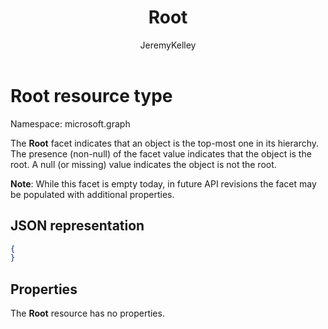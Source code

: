 ﻿---
author: JeremyKelley
ms.author: JeremyKelley
ms.date: 09/10/2017
title: Root
localization_priority: Normal
description: "The Root facet indicates that an object is the top-most one in its hierarchy."
ms.prod: ""
doc_type: resourcePageType
---

# Root resource type

Namespace: microsoft.graph

The **Root** facet indicates that an object is the top-most one in its hierarchy.
The presence (non-null) of the facet value indicates that the object is the root.
A null (or missing) value indicates the object is not the root.

**Note**: While this facet is empty today, in future API revisions the facet may be populated with additional properties.

## JSON representation

<!-- { "blockType": "resource", "@type": "microsoft.graph.root" } -->

```json
{
}
```

## Properties

The **Root** resource has no properties.

<!-- {
  "type": "#page.annotation",
  "section": "documentation",
  "tocPath": "Facets/Root"
} -->
